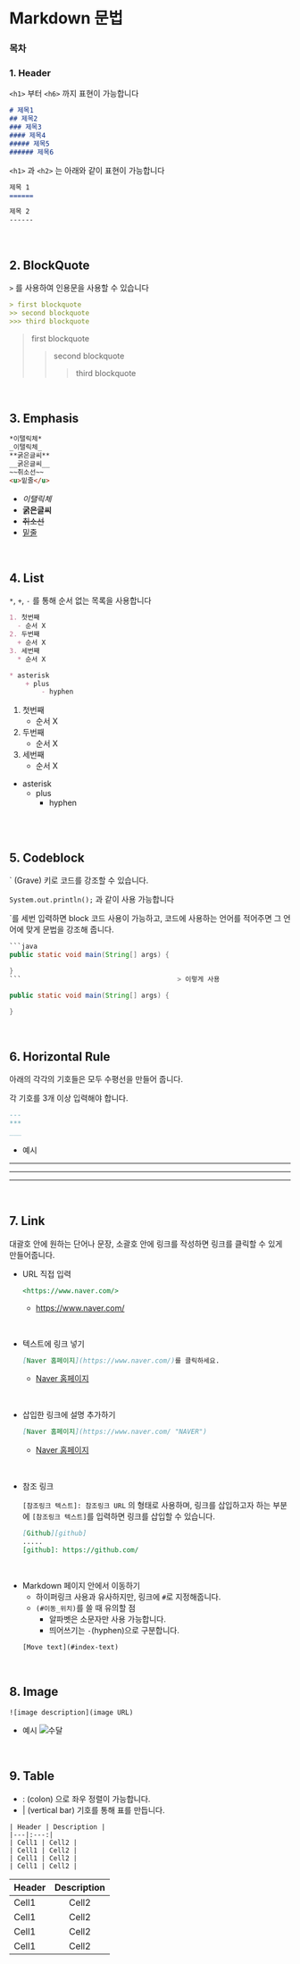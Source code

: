 # Markdown 문법

### 목차




### 1. Header

`<h1>` 부터 `<h6>` 까지 표현이 가능합니다
```markdown
# 제목1
## 제목2
### 제목3
#### 제목4
##### 제목5
###### 제목6
```
`<h1>` 과 `<h2>` 는 아래와 같이 표현이 가능합니다

```markdown
제목 1
======

제목 2
------
```
<br>

## 2. BlockQuote
`>` 를 사용하여 인용문을 사용할 수 있습니다

```markdown
> first blockquote
>> second blockquote
>>> third blockquote
```
> first blockquote
>> second blockquote
>>> third blockquote

<br>


## 3. Emphasis
```markdown
*이탤릭체*
_이탤릭체_
**굵은글씨**
__굵은글씨__
~~취소선~~
<u>밑줄</u>
```
+ *이탤릭체*
+ **굵은글씨**
+ ~~취소선~~
+ <u>밑줄</u>

<br>

## 4. List
`*`, `+`, `-` 를 통해 순서 없는 목록을 사용합니다
```markdown
1. 첫번째
  - 순서 X
2. 두번째
  + 순서 X
3. 세번째
  * 순서 X

* asterisk
    + plus
        - hyphen
```

1. 첫번째
    - 순서 X
2. 두번째
    + 순서 X
3. 세번째
    * 순서 X

* asterisk  
    + plus
        - hyphen
<br>
<br>

## 5. Codeblock

` (Grave) 키로 코드를 강조할 수 있습니다.

`System.out.println();` 과 같이 사용 가능합니다

`를 세번 입력하면 block 코드 사용이 가능하고, 코드에 사용하는 언어를 적어주면 그 언어에 맞게 문법을 강조해 줍니다.

```java
```java
public static void main(String[] args) {

}
```                                       > 이렇게 사용
```
```java
public static void main(String[] args) {

}
```
<br>

## 6. Horizontal Rule
아래의 각각의 기호들은 모두 수평선을 만들어 줍니다.

각 기호를 3개 이상 입력해야 합니다.
```markdown
---
***
___
```
* 예시
---
***
___
<br>

## 7. Link
대괄호 안에 원하는 단어나 문장, 소괄호 안에 링크를 작성하면 링크를 클릭할 수 있게 만들어줍니다. <br>
* URL 직접 입력
    ```markdown
    <https://www.naver.com/>
    ```
    + <https://www.naver.com/>

<br>

* 텍스트에 링크 넣기
    ```markdown
    [Naver 홈페이지](https://www.naver.com/)를 클릭하세요.
    ```
    + [Naver 홈페이지](https://www.naver.com/)

<br>

* 삽입한 링크에 설명 추가하기
    ```markdown
    [Naver 홈페이지](https://www.naver.com/ "NAVER")
    ```
    + [Naver 홈페이지](https://www.naver.com/ "NAVER")

<br>

* 참조 링크

    `[참조링크 텍스트]: 참조링크 URL` 의 형태로 사용하며,
    링크를 삽입하고자 하는 부분에 `[참조링크 텍스트]`를 입력하면
    링크를 삽입할 수 있습니다.
    ```markdown
    [Github][github]
    .....
    [github]: https://github.com/
    ```

<br>

* Markdown 페이지 안에서 이동하기
    + 하이퍼링크 사용과 유사하지만, 링크에 `#`로 지정해줍니다.
    + `(#이동_위치)`를 쓸 때 유의할 점
        - 알파벳은 소문자만 사용 가능합니다.
        - 띄어쓰기는 `-`(hyphen)으로 구분합니다.
    ```
    [Move text](#index-text)
    ```

<br>

## 8. Image
```
![image description](image URL)
```
* 예시
    ![수달](https://pixabay.com/photos/otter-clawed-otter-predator-7427340/)

<br>

## 9. Table
* : (colon) 으로 좌우 정렬이 가능합니다.
* | (vertical bar) 기호를 통해 표를 만듭니다.

```
| Header | Description |
|---|:---:|
| Cell1 | Cell2 |
| Cell1 | Cell2 |
| Cell1 | Cell2 |
| Cell1 | Cell2 |
```
| Header | Description |
|---|:---:|
| Cell1 | Cell2 |
| Cell1 | Cell2 |
| Cell1 | Cell2 |
| Cell1 | Cell2 |
